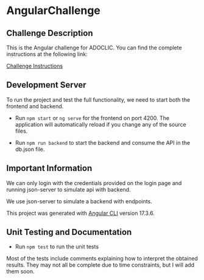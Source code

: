 # AngularChallenge

## Challenge Description

This is the Angular challenge for ADOCLIC. You can find the complete instructions at the following link:

[Challenge Instructions](https://github.com/adoclicdotcom/prueba_angular_2)

## Development Server

To run the project and test the full functionality, we need to start both the frontend and backend.

- Run `npm start` or `ng serve` for the frontend on port 4200. The application will automatically reload if you change any of the source files.

- Run `npm run backend` to start the backend and consume the API in the db.json file.

## Important Information

We can only login with the credentials provided on the login page and running json-server to simulate api with backend.

We use json-server to simulate a backend with endpoints.

This project was generated with [Angular CLI](https://github.com/angular/angular-cli) version 17.3.6.

## Unit Testing and Documentation

- Run `npm test` to run the unit tests

Most of the tests include comments explaining how to interpret the obtained results. They may not all be complete due to time constraints, but I will add them soon.
